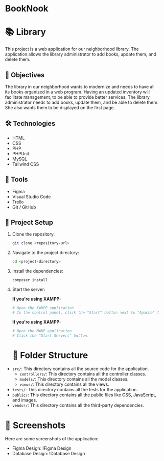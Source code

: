 # BookNook 

# 📚 Library

This project is a web application for our neighborhood library. The application allows the library administrator to add books, update them, and delete them.

## 🎯 Objectives

The library in our neighborhood wants to modernize and needs to have all its books organized in a web program. Having an updated inventory will facilitate management, to be able to provide better services. The library administrator needs to add books, update them, and be able to delete them. She also wants them to be displayed on the first page.

## 🛠️ Technologies

- HTML
- CSS
- PHP
- PHPUnit
- MySQL
- Tailwind CSS

## 🧰 Tools

- Figma
- Visual Studio Code
- Trello
- Git / GitHub

## 🚀 Project Setup

1. Clone the repository:
    ```bash
    git clone <repository-url>
    ```
2. Navigate to the project directory:
    ```bash
    cd <project-directory>
    ```
3. Install the dependencies:
    ```bash
    composer install
    ```
4. Start the server:

   **If you're using XAMPP:**
   
   ```bash
   # Open the XAMPP application
   # In the control panel, click the "Start" button next to "Apache" to start the server.
   ```
   **If you're using XAMPP:**  
   ```bash
   # Open the MAMP application
   # Click the "Start Servers" button.
   ```
   # 📁 Folder Structure

- `src/`: This directory contains all the source code for the application.
    - `controllers/`: This directory contains all the controller classes.
    - `models/`: This directory contains all the model classes.
    - `views/`: This directory contains all the views.
- `tests/`: This directory contains all the tests for the application.
- `public/`: This directory contains all the public files like CSS, JavaScript, and images.
- `vendor/`: This directory contains all the third-party dependencies.

# 📸 Screenshots

Here are some screenshots of the application:

- Figma Design: !Figma Design
- Database Design: !Database Design


